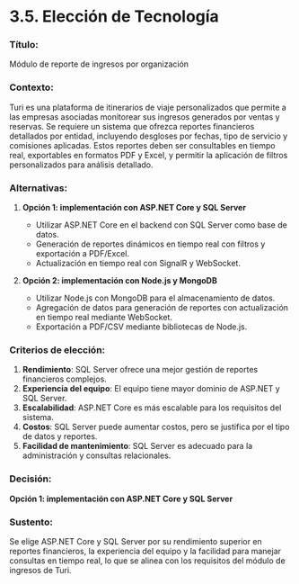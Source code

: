 # 3.5. Elección de Tecnología
### Título:
Módulo de reporte de ingresos por organización

### Contexto:
Turi es una plataforma de itinerarios de viaje personalizados que permite a las empresas asociadas monitorear sus ingresos generados por ventas y reservas. Se requiere un sistema que ofrezca reportes financieros detallados por entidad, incluyendo desgloses por fechas, tipo de servicio y comisiones aplicadas. Estos reportes deben ser consultables en tiempo real, exportables en formatos PDF y Excel, y permitir la aplicación de filtros personalizados para análisis detallado.

### Alternativas:

1. **Opción 1: implementación con ASP.NET Core y SQL Server**
   - Utilizar ASP.NET Core en el backend con SQL Server como base de datos.
   - Generación de reportes dinámicos en tiempo real con filtros y exportación a PDF/Excel.
   - Actualización en tiempo real con SignalR y WebSocket.

2. **Opción 2: implementación con Node.js y MongoDB**
   - Utilizar Node.js con MongoDB para el almacenamiento de datos.
   - Agregación de datos para generación de reportes con actualización en tiempo real mediante WebSocket.
   - Exportación a PDF/CSV mediante bibliotecas de Node.js.

### Criterios de elección:
1. **Rendimiento**: SQL Server ofrece una mejor gestión de reportes financieros complejos.
2. **Experiencia del equipo**: El equipo tiene mayor dominio de ASP.NET y SQL Server.
3. **Escalabilidad**: ASP.NET Core es más escalable para los requisitos del sistema.
4. **Costos**: SQL Server puede aumentar costos, pero se justifica por el tipo de datos y reportes.
5. **Facilidad de mantenimiento**: SQL Server es adecuado para la administración y consultas relacionales.

### Decisión:
**Opción 1: implementación con ASP.NET Core y SQL Server**

### Sustento:
Se elige ASP.NET Core y SQL Server por su rendimiento superior en reportes financieros, la experiencia del equipo y la facilidad para manejar consultas en tiempo real, lo que se alinea con los requisitos del módulo de ingresos de Turi.
